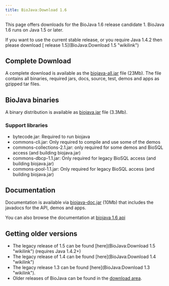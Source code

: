 ```yaml
---
title: BioJava:Download 1.6
---
```


This page offers downloads for the BioJava 1.6 release candidate 1.
BioJava 1.6 runs on Java 1.5 or later.

If you want to use the current stable release, or you require Java 1.4.2
then please download [ release 1.5](BioJava:Download 1.5 "wikilink")

Complete Download
-----------------

A complete download is available as the
[biojava-all.jar](http://www.biojava.org/download/bj16/rc1/all/biojava-all.jar)
file (23Mb). The file contains all binaries, required jars, docs,
source, test, demos and apps as gzipped tar files.

BioJava binaries
----------------

A binary distribution is available as
[biojava.jar](http://www.biojava.org/download/bj16/rc1/bin/biojava.jar)
file (3.3Mb).

### Support libraries

-   bytecode.jar: Required to run biojava
-   commons-cli.jar: Only required to compile and use some of the demos
-   commons-collections-2.1.jar: only required for some demos and BioSQL
    access (and building biojava.jar)
-   commons-dbcp-1.1.jar: Only required for legacy BioSQL access (and
    building biojava.jar)
-   commons-pool-1.1.jar: Only required for legacy BioSQL access (and
    building biojava.jar)

Documentation
-------------

Documentation is available via
[biojava-doc.jar](http://www.biojava.org/download/bj16/rc1//doc/biojava-doc.jar)
(10Mb) that includes the javadocs for the API, demos and apps.

You can also browse the documentation at [biojava 1.6
api](http://www.biojava.org/docs/api16/)

Getting older versions
----------------------

-   The legacy release of 1.5 can be found
    [here](BioJava:Download 1.5 "wikilink") (requires Java 1.4.2+)
-   The legacy release of 1.4 can be found
    [here](BioJava:Download 1.4 "wikilink")
-   The legacy release 1.3 can be found
    [here](BioJava:Download 1.3 "wikilink").
-   Older releases of BioJava can be found in the [download
    area](http://www.biojava.org/download/).

